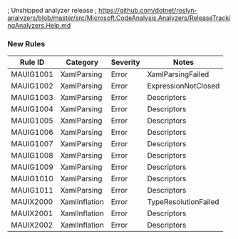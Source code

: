 ; Unshipped analyzer release
; https://github.com/dotnet/roslyn-analyzers/blob/master/src/Microsoft.CodeAnalysis.Analyzers/ReleaseTrackingAnalyzers.Help.md

### New Rules

Rule ID | Category | Severity | Notes
--------|----------|----------|-------
MAUIG1001 | XamlParsing | Error | XamlParsingFailed
MAUIG1002 | XamlParsing | Error | ExpressionNotClosed
MAUIG1003 | XamlParsing | Error | Descriptors
MAUIG1004 | XamlParsing | Error | Descriptors
MAUIG1005 | XamlParsing | Error | Descriptors
MAUIG1006 | XamlParsing | Error | Descriptors
MAUIG1007 | XamlParsing | Error | Descriptors
MAUIG1008 | XamlParsing | Error | Descriptors
MAUIG1009 | XamlParsing | Error | Descriptors
MAUIG1010 | XamlParsing | Error | Descriptors
MAUIG1011 | XamlParsing | Error | Descriptors
MAUIX2000 | XamlInflation | Error | TypeResolutionFailed
MAUIX2001 | XamlInflation | Error | Descriptors
MAUIX2002 | XamlInflation | Error | Descriptors

